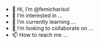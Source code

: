 - 👋 Hi, I’m @femicharisol
- 👀 I’m interested in ...
- 🌱 I’m currently learning ...
- 💞️ I’m looking to collaborate on ...
- 📫 How to reach me ...

<!---
femicharisol/femicharisol is a ✨ special ✨ repository because its `README.md` (this file) appears on your GitHub profile.
You can click the Preview link to take a look at your changes.
--->
